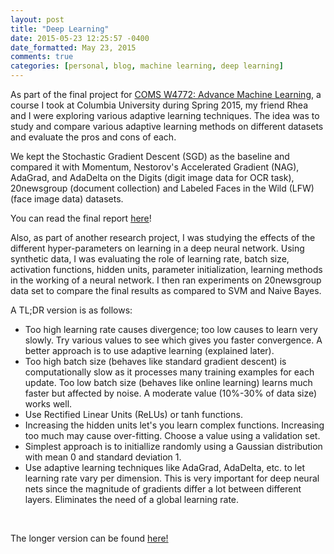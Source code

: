 ```yaml
---
layout: post
title: "Deep Learning"
date: 2015-05-23 12:25:57 -0400
date_formatted: May 23, 2015
comments: true
categories: [personal, blog, machine learning, deep learning]
---
```

<p>
As part of the final project for <a href="http://www.cs.columbia.edu/~jebara/4772/" targer="_blank">COMS W4772: Advance Machine Learning</a>, a course I took at Columbia University during Spring 2015, my friend Rhea and I were exploring various adaptive learning techniques.  The idea was to study and compare various adaptive learning methods on different datasets and evaluate the pros and cons of each.
</p>

<p>
We kept the Stochastic Gradient Descent (SGD) as the baseline and compared it with Momentum, Nestorov's Accelerated Gradient (NAG), AdaGrad, and AdaDelta on the Digits (digit image data for OCR task), 20newsgroup (document collection) and Labeled Faces  in the Wild (LFW) (face image data) datasets.
</p>

<p>You can read the final report <a href="assets/AML_Project_Report.pdf" target="_blank">here</a>! 
</p>

<p>Also, as part of another research project, I was studying the effects of the different hyper-parameters on learning in a deep neural network. Using synthetic data, I was evaluating the role of learning rate, batch size, activation functions, hidden units, parameter initialization, learning methods in the working of a neural network. I then ran experiments on 20newsgroup data set to compare the final results as compared to SVM and Naive Bayes.</p>

<p>A TL;DR version is as follows: 
	<ul>
		<li> Too high learning rate causes divergence; too low causes to learn very slowly. Try various values to see which gives you faster convergence. A better approach is to use adaptive learning (explained later).
		<li> Too high batch size (behaves like standard gradient descent) is computationally slow as it processes many training examples for each update. Too low batch size (behaves like online learning) learns much faster but affected by noise. A moderate value (10%-30% of data size) works well. 
		<li> Use Rectified Linear Units (ReLUs) or tanh functions.
		<li> Increasing the hidden units let's you learn complex functions. Increasing too much may cause over-fitting. Choose a value using a validation set. 
		<li> Simplest approach is to initiallize randomly using a Gaussian distribution with mean 0 and standard deviation 1. 
		<li> Use adaptive learning techniques like AdaGrad, AdaDelta, etc. to let learning rate vary per dimension. This is very important for deep neural nets since the magnitude of gradients differ a lot between different layers. Eliminates the need of a global learning rate.  
	</ul>
</br>

The longer version can be found <a href="http://www.deepmusings.com/assets/DeepLearning_Project.pdf" target="_blank">here!</a>
</p>
